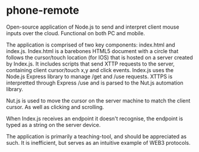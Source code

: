 # phone-remote
Open-source application of Node.js to send and interpret client mouse inputs over the cloud. Functional on both PC and mobile.

The application is comprised of two key components: index.html and index.js. 
Index.html is a barebones HTML5 document with a circle that follows the cursor/touch location (for IOS) that is hosted on a server created by Index.js. It includes scripts that send XTTP requests to the server, containing client cursor/touch x,y and click events.
Index.js uses the Node.js Express library to manage /get and /use requests. XTTPS is interpretted through Express /use and is parsed to the Nut.js automation library.

Nut.js is used to move the cursor on the server machine to match the client cursor. As well as clicking and scrolling.

When Index.js receives an endpoint it doesn't recognise, the endpoint is typed as a string on the server device.

The application is primarily a teaching-tool, and should be appreciated as such. It is inefficient, but serves as an intuitive example of WEB3 protocols.
